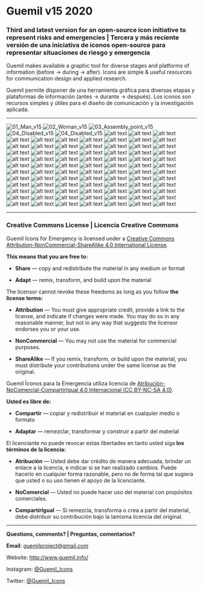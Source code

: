# Guemil v15 2020

### Third and latest version for an open-source icon initiative to represent risks and emergencies | Tercera y más reciente versión de una iniciativa de iconos open-source para representar situaciones de riesgo y emergencia

Guemil makes available a graphic tool for diverse stages and platforms of information (before → during → after). Icons are simple & useful resources for communication design and applied research.

Guemil permite disponer de una herramienta gráfica para diversas etapas y plataformas de información (antes → durante → después). Los iconos son recursos simples y útiles para el diseño de comunicación y la investigación aplicada.

- - - - - - - - - - 

![01_Man_v15](https://raw.githubusercontent.com/Guemil/Guemil_Icons_v15_2020/main/png/01_Man_v15.png)
![02_Woman_v15](https://raw.githubusercontent.com/Guemil/Guemil_Icons_v15_2020/main/png/02_Woman_v15.png)
![03_Assembly_point_v15](https://raw.githubusercontent.com/Guemil/Guemil_Icons_v15_2020/main/png/03_Assembly_point_v15.png)
![04_Disabled_v15](https://raw.githubusercontent.com/Guemil/Guemil_Icons_v15_2020/main/png/04_Disabled_v15.png)
![04_Disabled_v15](https://raw.githubusercontent.com/Guemil/Guemil_Icons_v15_2020/main/png/05_Group_meeting_v15.png)
![alt text](https://raw.githubusercontent.com/Guemil/Guemil_Icons_v15_2020/main/png/06_Authority_instruction_v15.png)
![alt text](https://raw.githubusercontent.com/Guemil/Guemil_Icons_v15_2020/main/png/07_Evacuate_to_shelter_v15.png)
![alt text](https://raw.githubusercontent.com/Guemil/Guemil_Icons_v15_2020/main/png/08_Evacuate_v15.png)
![alt text](https://raw.githubusercontent.com/Guemil/Guemil_Icons_v15_2020/main/png/09_Emergency_exit_v15.png)
![alt text](https://raw.githubusercontent.com/Guemil/Guemil_Icons_v15_2020/main/png/10_Drop_cover_hold_v15.png)
![alt text](https://raw.githubusercontent.com/Guemil/Guemil_Icons_v15_2020/main/png/11_Evacuate_vertical_v15.png)
![alt text](https://raw.githubusercontent.com/Guemil/Guemil_Icons_v15_2020/main/png/12_Evacuate_downstairs_v15.png)
![alt text](https://raw.githubusercontent.com/Guemil/Guemil_Icons_v15_2020/main/png/13_Not_allowed_v15.png)
![alt text](https://raw.githubusercontent.com/Guemil/Guemil_Icons_v15_2020/main/png/14_Use_gloves_v15.png)
![alt text](https://raw.githubusercontent.com/Guemil/Guemil_Icons_v15_2020/main/png/15_Use_mask_v15.png)
![alt text](https://raw.githubusercontent.com/Guemil/Guemil_Icons_v15_2020/main/png/16_Sneeze_in_elbow_v15.png)
![alt text](https://raw.githubusercontent.com/Guemil/Guemil_Icons_v15_2020/main/png/17_Temperature_v15.png)
![alt text](https://raw.githubusercontent.com/Guemil/Guemil_Icons_v15_2020/main/png/18_Wash_hands_v15.png)
![alt text](https://raw.githubusercontent.com/Guemil/Guemil_Icons_v15_2020/main/png/19_Disinfectant_v15.png)
![alt text](https://raw.githubusercontent.com/Guemil/Guemil_Icons_v15_2020/main/png/20_Keep_distance_v15.png)
![alt text](https://raw.githubusercontent.com/Guemil/Guemil_Icons_v15_2020/main/png/21_Structural_fire_v15.png)
![alt text](https://raw.githubusercontent.com/Guemil/Guemil_Icons_v15_2020/main/png/22_Wildfire_v15.png)
![alt text](https://raw.githubusercontent.com/Guemil/Guemil_Icons_v15_2020/main/png/23_Evacuate_fire_v15.png)
![alt text](https://raw.githubusercontent.com/Guemil/Guemil_Icons_v15_2020/main/png/24_Warning_volcano_v15.png)
![alt text](https://raw.githubusercontent.com/Guemil/Guemil_Icons_v15_2020/main/png/25_Warning_sign_v15.png)
![alt text](https://raw.githubusercontent.com/Guemil/Guemil_Icons_v15_2020/main/png/26_Warning_tsunami_v15.png)
![alt text](https://raw.githubusercontent.com/Guemil/Guemil_Icons_v15_2020/main/png/27_Warning_fire_v15.png)
![alt text](https://raw.githubusercontent.com/Guemil/Guemil_Icons_v15_2020/main/png/28_First_aid_v15.png)
![alt text](https://raw.githubusercontent.com/Guemil/Guemil_Icons_v15_2020/main/png/29_Flagged_bdg_v15.png)
![alt text](https://raw.githubusercontent.com/Guemil/Guemil_Icons_v15_2020/main/png/30_Home_v15.png)
![alt text](https://raw.githubusercontent.com/Guemil/Guemil_Icons_v15_2020/main/png/31_Lockdown_v15.png)
![alt text](https://raw.githubusercontent.com/Guemil/Guemil_Icons_v15_2020/main/png/32_Shelter_v15.png)
![alt text](https://raw.githubusercontent.com/Guemil/Guemil_Icons_v15_2020/main/png/33_Quarantine_v15.png)
![alt text](https://raw.githubusercontent.com/Guemil/Guemil_Icons_v15_2020/main/png/34_Radio_v15.png)
![alt text](https://raw.githubusercontent.com/Guemil/Guemil_Icons_v15_2020/main/png/35_Mobile_info_v15.png)
![alt text](https://raw.githubusercontent.com/Guemil/Guemil_Icons_v15_2020/main/png/36_Chat_v15.png)
![alt text](https://raw.githubusercontent.com/Guemil/Guemil_Icons_v15_2020/main/png/37_Time_v15.png)
![alt text](https://raw.githubusercontent.com/Guemil/Guemil_Icons_v15_2020/main/png/38_Charge_plug_v15.png)
![alt text](https://raw.githubusercontent.com/Guemil/Guemil_Icons_v15_2020/main/png/39_Wipeout_v15.png)
![alt text](https://raw.githubusercontent.com/Guemil/Guemil_Icons_v15_2020/main/png/40_Food_v15.png)
![alt text](https://raw.githubusercontent.com/Guemil/Guemil_Icons_v15_2020/main/png/41_Water_v15.png)
![alt text](https://raw.githubusercontent.com/Guemil/Guemil_Icons_v15_2020/main/png/42_Fire_v15.png)
![alt text](https://raw.githubusercontent.com/Guemil/Guemil_Icons_v15_2020/main/png/43_Volcano_fumarole_v15.png)
![alt text](https://raw.githubusercontent.com/Guemil/Guemil_Icons_v15_2020/main/png/44_Volcano_eruption_v15.png)
![alt text](https://raw.githubusercontent.com/Guemil/Guemil_Icons_v15_2020/main/png/45_Volcano_ashes_v15.png)
![alt text](https://raw.githubusercontent.com/Guemil/Guemil_Icons_v15_2020/main/png/46_Rain_v15.png)
![alt text](https://raw.githubusercontent.com/Guemil/Guemil_Icons_v15_2020/main/png/47_Tsunami_v15.png)
![alt text](https://raw.githubusercontent.com/Guemil/Guemil_Icons_v15_2020/main/png/48_Earthquake_v15.png)
![alt text](https://raw.githubusercontent.com/Guemil/Guemil_Icons_v15_2020/main/png/49_Landslide_v15.png)
![alt text](https://raw.githubusercontent.com/Guemil/Guemil_Icons_v15_2020/main/png/50_Flood_v15.png)
![alt text](https://raw.githubusercontent.com/Guemil/Guemil_Icons_v15_2020/main/png/51_Avalanche_v15.png)
![alt text](https://raw.githubusercontent.com/Guemil/Guemil_Icons_v15_2020/main/png/52_Hurricane_v15.png)
![alt text](https://raw.githubusercontent.com/Guemil/Guemil_Icons_v15_2020/main/png/53_Alarm_v15.png)
![alt text](https://raw.githubusercontent.com/Guemil/Guemil_Icons_v15_2020/main/png/54_North_v15.png)
![alt text](https://raw.githubusercontent.com/Guemil/Guemil_Icons_v15_2020/main/png/55_Authority_v15.png)
![alt text](https://raw.githubusercontent.com/Guemil/Guemil_Icons_v15_2020/main/png/56_Meeting_point_v15.png)
![alt text](https://raw.githubusercontent.com/Guemil/Guemil_Icons_v15_2020/main/png/57_Authority_bdg_v15.png)
![alt text](https://raw.githubusercontent.com/Guemil/Guemil_Icons_v15_2020/main/png/58_X_Forbidden_v15.png)
![alt text](https://raw.githubusercontent.com/Guemil/Guemil_Icons_v15_2020/main/png/59_Question_v15.png)
![alt text](https://raw.githubusercontent.com/Guemil/Guemil_Icons_v15_2020/main/png/60_Exclamation_v15.png)
![alt text](https://raw.githubusercontent.com/Guemil/Guemil_Icons_v15_2020/main/png/61_Location_v15.png)
![alt text](https://raw.githubusercontent.com/Guemil/Guemil_Icons_v15_2020/main/png/62_Meeting_area_v15.png)
![alt text](https://raw.githubusercontent.com/Guemil/Guemil_Icons_v15_2020/main/png/63_Broadcast_v15.png)
![alt text](https://raw.githubusercontent.com/Guemil/Guemil_Icons_v15_2020/main/png/64_Wifi_v15.png)
![alt text](https://raw.githubusercontent.com/Guemil/Guemil_Icons_v15_2020/main/png/65_Help_others_v15.png)
![alt text](https://raw.githubusercontent.com/Guemil/Guemil_Icons_v15_2020/main/png/66_Emergency_vehicle_v15.png)
![alt text](https://raw.githubusercontent.com/Guemil/Guemil_Icons_v15_2020/main/png/67_Arrow_up_v15.png)
![alt text](https://raw.githubusercontent.com/Guemil/Guemil_Icons_v15_2020/main/png/68_Arrow_upright_v15.png)
![alt text](https://raw.githubusercontent.com/Guemil/Guemil_Icons_v15_2020/main/png/69_Arrow_rightward_v15.png)
![alt text](https://raw.githubusercontent.com/Guemil/Guemil_Icons_v15_2020/main/png/70_Arrow_down_v15.png)
![alt text](https://raw.githubusercontent.com/Guemil/Guemil_Icons_v15_2020/main/png/71_Turn_right_v15.png)
![alt text](https://raw.githubusercontent.com/Guemil/Guemil_Icons_v15_2020/main/png/72_Backward_v15.png)
![alt text](https://raw.githubusercontent.com/Guemil/Guemil_Icons_v15_2020/main/png/73_Two_way_horizontal_v15.png)
![alt text](https://raw.githubusercontent.com/Guemil/Guemil_Icons_v15_2020/main/png/74_Two_way_vertical_v15.png)
![alt text](https://raw.githubusercontent.com/Guemil/Guemil_Icons_v15_2020/main/png/75_SOS_stencil_v15.png)
![alt text](https://raw.githubusercontent.com/Guemil/Guemil_Icons_v15_2020/main/png/76_OK_stencil_v15.png)
![alt text](https://raw.githubusercontent.com/Guemil/Guemil_Icons_v15_2020/main/png/77_NO_stencil_v15.png)
![alt text](https://raw.githubusercontent.com/Guemil/Guemil_Icons_v15_2020/main/png/78_Warning_strip_1_v15.png)
![alt text](https://raw.githubusercontent.com/Guemil/Guemil_Icons_v15_2020/main/png/79_Warning_strip_2_v15.png)
![alt text](https://raw.githubusercontent.com/Guemil/Guemil_Icons_v15_2020/main/png/80_Contain_triangle_v15.png)
![alt text](https://raw.githubusercontent.com/Guemil/Guemil_Icons_v15_2020/main/png/81_Contain_octagon_v15.png)
![alt text](https://raw.githubusercontent.com/Guemil/Guemil_Icons_v15_2020/main/png/82_Contain_circle_v15.png)
![alt text](https://raw.githubusercontent.com/Guemil/Guemil_Icons_v15_2020/main/png/83_Contain_directional_v15.png)
![alt text](https://raw.githubusercontent.com/Guemil/Guemil_Icons_v15_2020/main/png/84_Contain_hexagon_v15.png)
![alt text](https://raw.githubusercontent.com/Guemil/Guemil_Icons_v15_2020/main/png/85_Contain_lozenge_v15.png)

- - - - - - - - - - 

### Creative Commons License | Licencia Creative Commons

Guemil Icons for Emergency is licensed under a <a rel="license" href="http://creativecommons.org/licenses/by-nc-sa/4.0/">Creative Commons Attribution-NonCommercial-ShareAlike 4.0 International License</a>.

**This means that you are free to:**

- **Share** — copy and redistribute the material in any medium or format

- **Adapt** — remix, transform, and build upon the material

The licensor cannot revoke these freedoms as long as you follow **the license terms:**

- **Attribution** — You must give appropriate credit, provide a link to the license, and indicate if changes were made. You may do so in any reasonable manner, but not in any way that suggests the licensor endorses you or your use.

- **NonCommercial** — You may not use the material for commercial purposes.

- **ShareAlike** — If you remix, transform, or build upon the material, you must distribute your contributions under the same license as the original.

Guemil Íconos para la Emergencia utiliza licencia de <a rel="Licencia" href="https://creativecommons.org/licenses/by-nc-sa/4.0/deed.es">Atribución-NoComercial-CompartirIgual 4.0 Internacional (CC BY-NC-SA 4.0)</a>.

**Usted es libre de:**

- **Compartir** — copiar y redistribuir el material en cualquier medio o formato

- **Adaptar** — remezclar, transformar y construir a partir del material

El licenciante no puede revocar estas libertades en tanto usted siga **los términos de la licencia:**

- **Atribución** — Usted debe dar crédito de manera adecuada, brindar un enlace a la licencia, e indicar si se han realizado cambios. Puede hacerlo en cualquier forma razonable, pero no de forma tal que sugiera que usted o su uso tienen el apoyo de la licenciante.

- **NoComercial** — Usted no puede hacer uso del material con propósitos comerciales.

- **CompartirIgual** — Si remezcla, transforma o crea a partir del material, debe distribuir su contribución bajo la lamisma licencia del original.

- - - - - - - - - 

**Questions, comments? | Preguntas, comentarios?**

**Email**: guemilproject@gmail.com

Website: http://www.guemil.info/

Instagram: [@Guemil_Icons](https://www.instagram.com/Guemil_Icons/)

Twitter: [@Guemil_Icons](https://twitter.com/Guemil_Icons)
